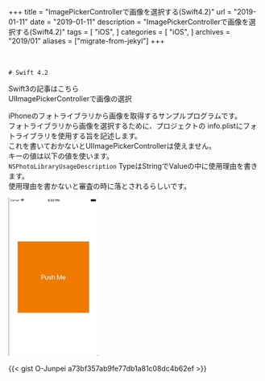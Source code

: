 +++
title = "ImagePickerControllerで画像を選択する(Swift4.2)"
url = "2019-01-11"
date = "2019-01-11"
description = "ImagePickerControllerで画像を選択する(Swift4.2)"
tags = [
  "iOS",
]
categories = [
    "iOS",
]
archives = "2019/01"
aliases = ["migrate-from-jekyl"]
+++

<br>

`# Swift 4.2`

Swift3の記事はこちら  
UIImagePickerControllerで画像の選択

iPhoneのフォトライブラリから画像を取得するサンプルプログラムです。  
フォトライブラリから画像を選択するために、プロジェクトの info.plistにフォトライブラリを使用する旨を記述します。  
これを書いておかないとUIImagePickerControllerは使えません。  
キーの値は以下の値を使います。  
`NSPhotoLibraryUsageDescription`
TypeはStringでValueの中に使用理由を書きます。  
使用理由を書かないと審査の時に落とされるらしいです。  

![alt](1.gif)

{{< gist O-Junpei a73bf357ab9fe77db1a81c08dc4b62ef >}}
